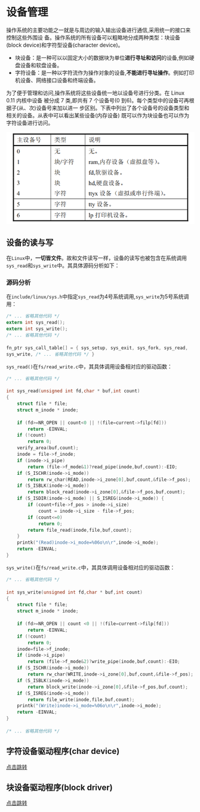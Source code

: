 # 设备管理
操作系统的主要功能之一就是与周边的输入输出设备进行通信,采用统一的接口来控制这些外围设 备。操作系统的所有设备可以粗略地分成两种类型：块设备(block device)和字符型设备(character device)。 

- 块设备：是一种可以以固定大小的数据块为单位**进行寻址和访问**的设备,例如硬盘设备和软盘设备。
- 字符设备：是一种以字符流作为操作对象的设备,**不能进行寻址操作**。例如打印机设备、网络接口设备和终端设备。

为了便于管理和访问,操作系统将这些设备统一地以设备号进行分类。在 Linux 0.11 内核中设备 被分成 7 类,即共有 7 个设备号(0 到6)。每个类型中的设备可再根据子(从、次)设备号来加以进一 步区别。下表中列出了各个设备号的设备类型和相关的设备。从表中可以看出某些设备(内存设备)  既可以作为块设备也可以作为字符设备进行访问。

![devices](README.assets/devices.png)

## 设备的读与写
在`Linux`中，**一切皆文件**。故和文件读写一样，设备的读写也被包含在系统调用`sys_read`和`sys_write`中。其具体源码分析如下：
### 源码分析
在`include/linux/sys.h`中指定`sys_read`为4号系统调用,`sys_write`为5号系统调用：

```c
/* ... 省略其他代码 */
extern int sys_read();
extern int sys_write();
/* ... 省略其他代码 */

fn_ptr sys_call_table[] = { sys_setup, sys_exit, sys_fork, sys_read,
sys_write, /* ... 省略其他代码 */ }
```

`sys_read()`在`fs/read_write.c`中，其具体调用设备相对应的驱动函数：

```c
/* ... 省略其他代码 */

int sys_read(unsigned int fd,char * buf,int count)
{
	struct file * file;
	struct m_inode * inode;

	if (fd>=NR_OPEN || count<0 || !(file=current->filp[fd]))
		return -EINVAL;
	if (!count)
		return 0;
	verify_area(buf,count);
	inode = file->f_inode;
	if (inode->i_pipe)
		return (file->f_mode&1)?read_pipe(inode,buf,count):-EIO;
	if (S_ISCHR(inode->i_mode))
		return rw_char(READ,inode->i_zone[0],buf,count,&file->f_pos);   //调用字符设备读
	if (S_ISBLK(inode->i_mode))
		return block_read(inode->i_zone[0],&file->f_pos,buf,count);     //调用块设备读
	if (S_ISDIR(inode->i_mode) || S_ISREG(inode->i_mode)) {
		if (count+file->f_pos > inode->i_size)
			count = inode->i_size - file->f_pos;
		if (count<=0)
			return 0;
		return file_read(inode,file,buf,count);
	}
	printk("(Read)inode->i_mode=%06o\n\r",inode->i_mode);
	return -EINVAL;
}
```

`sys_write()`在`fs/read_write.c`中，其具体调用设备相对应的驱动函数：

```c
/* ... 省略其他代码 */

int sys_write(unsigned int fd,char * buf,int count)
{
	struct file * file;
	struct m_inode * inode;
	
	if (fd>=NR_OPEN || count <0 || !(file=current->filp[fd]))
		return -EINVAL;
	if (!count)
		return 0;
	inode=file->f_inode;
	if (inode->i_pipe)
		return (file->f_mode&2)?write_pipe(inode,buf,count):-EIO;
	if (S_ISCHR(inode->i_mode))
		return rw_char(WRITE,inode->i_zone[0],buf,count,&file->f_pos);    //调用字符设备写
	if (S_ISBLK(inode->i_mode))
		return block_write(inode->i_zone[0],&file->f_pos,buf,count);      //调用块设备写
	if (S_ISREG(inode->i_mode))
		return file_write(inode,file,buf,count);
	printk("(Write)inode->i_mode=%06o\n\r",inode->i_mode);
	return -EINVAL;
}

/* ... 省略其他代码 */
```

## 字符设备驱动程序(char device)
[点击跳转](https://github.com/lcdzhao/operating_system/tree/master/theory/5.%20%E8%AE%BE%E5%A4%87%E7%AE%A1%E7%90%86/1.%20%E5%AD%97%E7%AC%A6%E8%AE%BE%E5%A4%87%E9%A9%B1%E5%8A%A8%E7%A8%8B%E5%BA%8F(char%20device))
## 块设备驱动程序(block driver)
[点击跳转](https://github.com/lcdzhao/operating_system/tree/master/theory/5.%20%E8%AE%BE%E5%A4%87%E7%AE%A1%E7%90%86/2.%20%E5%9D%97%E8%AE%BE%E5%A4%87%E9%A9%B1%E5%8A%A8%E7%A8%8B%E5%BA%8F(block%20driver))

